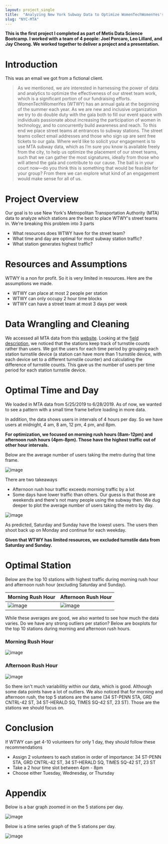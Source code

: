 ```yaml
---
layout: project_single
title:  "Analyzing New York Subway Data to Optimize WomenTechWomenYes's Street Team Efficiency"
slug: "NYC-MTA"
---
```


**This is the first project I completed as part of Metis Data Science Bootcamp. I worked with a team of 4 people: Joel Porcaro, Leo Lillard, and Jay Cheong. We worked together to deliver a project and a presentation.**

# Introduction

This was an email we got from a fictional client. 

>   As we mentioned, we are interested in harnessing the power of data and analytics to optimize the effectiveness of our street team work, which is a significant portion of our fundraising efforts.
>    WomenTechWomenYes (WTWY) has an annual gala at the beginning of the summer each year. As we are new and inclusive organization we try to do double duty with the gala both to fill our event space with individuals passionate about increasing the participation of women in technology, and to concurrently build awareness and reach.
>    To this end we place street teams at entrances to subway stations. The street teams collect email addresses and those who sign up are sent free tickets to our gala.
>    Where we’d like to solicit your engagement is to use MTA subway data, which as I’m sure you know is available freely from the city, to help us optimize the placement of our street teams, such that we can gather the most signatures, ideally from those who will attend the gala and contribute to our cause.
>    The ball is in your court now—do you think this is something that would be feasible for your group? From there we can explore what kind of an engagement would make sense for all of us.

# Project Overview

Our goal is to use New York's Metropolitan Transportation Authority (MTA) data to analyze which stations are the best to place WTWY's street teams in. We're breaking this problem into 3 parts

* What resources does WTWY have for the street team? 
* What time and day are optimal for most subway station traffic?
* What station generates highest traffic?

# Resources and Assumptions

WTWY is a non for profit. So it is very limited in resources. Here are the assumptions we made. 

* WTWY can place at most 2 people per station
* WTWY can only occupy 2 hour time blocks
* WTWY can have a street team at most 3 days per week


# Data Wrangling and Cleaning

We accessed all MTA data from this [website](http://web.mta.info/developers/turnstile.html). Looking at the [field description](http://web.mta.info/developers/resources/nyct/turnstile/ts_Field_Description.txt), we noticed that the stations keep track of turnstile counts rather than users. We got the users for each time period by grouping each station turnstile device (a station can have more than 1 turnstile device, with each device set to a different turnstile counter) and calculating the difference of turnstile counts. This gave us the number of users per time period for each station turnstile device. 

# Optimal Time and Day

We loaded in MTA data from 5/25/2019 to 6/28/2019. As of now, we wanted to see a pattern with a small time frame before loading in more data. 

In addition, the data shows users in intervals of 4 hours per day. So we have users at midnight, 4 am, 8 am, 12 pm, 4 pm, and 8pm. 

**For optimization, we focused on morning rush hours (8am-12pm) and afternoon rush hours (4pm-8pm). Those have the highest traffic out of other hour intervals.**

Below are the average number of users taking the metro during that time frame. 

![image]({{site.url}}/images/projects/NYC-MTA/Date_Timeseries.png)

There are two takeaways

* Afternoon rush hour traffic exceeds morning traffic by a lot
* Some days have lower traffic than others. Our guess is that those are weekends and there's not many people using the subway then. We dug deeper to plot the average number of users taking the metro by day. 

![image]({{site.url}}/images/projects/NYC-MTA/Day_Timeseries.png)

As predicted, Saturday and Sunday have the lowest users. The users then shoot back up on Monday and continue for each weekday. 

**Given that WTWY has limited resources, we excluded turnstile data from Saturday and Sunday.**

# Optimal Station

Below are the top 10 stations with highest traffic during morning rush hour and afternoon rush hour (excluding Saturday and Sunday).

| Morning Rush Hour     | Afternoon Rush Hour |
| ---      | ---       |
| ![image]({{site.url}}/images/projects/NYC-MTA/10_Stations_Morning_Rush_Bar.png) | ![image]({{site.url}}/images/projects/NYC-MTA/10_Stations_Afternoon_Rush_Bar.png)         |

While these averages are good, we also wanted to see how much the data varies. Do we have any strong outliers per station? Below are boxplots for the top 10 stations during morning and afternoon rush hours. 

### Morning Rush Hour
![image]({{site.url}}/images/projects/NYC-MTA/10_Stations_Morning_Rush_Box.png)

### Afternoon Rush Hour
![image]({{site.url}}/images/projects/NYC-MTA/10_Stations_Afternoon_Rush_Box.png)

So there isn't much variabilitiy within our data, which is good. Although some data points have a lot of outliers. We also noticed that for morning and afternoon rush, the top 5 stations are the same (34 ST-PENN STA, GRD CNTRL-42 ST, 34 ST-HERALD SQ, TIMES SQ-42 ST, 23 ST). Those are the stations we should focus on. 

# Conclusion

If WTWY can get 4-10 volunteers for only 1 day, they should follow these recommendations
* Assign 2 volunteers to each station in order of importance: 34 ST-PENN STA, GRD CNTRL-42 ST, 34 ST-HERALD SQ, TIMES SQ-42 ST, 23 ST
* Take a 2 hour time slot between 4pm - 8pm 
* Choose either Tuesday, Wednesday, or Thursday

# Appendix

Below is a bar graph zoomed in on the 5 stations per day.

![image]({{site.url}}/images/projects/NYC-MTA/5_Stations_Day_Bar.png)

Below is a time series graph of the 5 stations per day.

![image]({{site.url}}/images/projects/NYC-MTA/5_Stations_Day_Timeseries.png)



